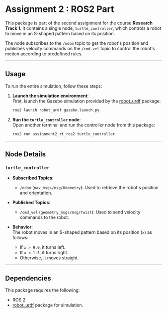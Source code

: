 # Assignment 2 : ROS2 Part

This package is part of the second assignment for the course **Research Track 1**. It contains a single node, `turtle_controller`, which controls a robot to move in an S-shaped pattern based on its position. 

The node subscribes to the `/odom` topic to get the robot's position and publishes velocity commands on the `/cmd_vel` topic to control the robot's motion according to predefined rules.



---

## Usage

To run the entire simulation, follow these steps:

1. **Launch the simulation environment**:  
   First, launch the Gazebo simulation provided by the [robot_urdf](https://github.com/CarmineD8/robot_urdf) package:
   ```bash
   ros2 launch robot_urdf gazebo.launch.py
   ```

2. **Run the `turtle_controller` node**:  
   Open another terminal and run the controller node from this package:
   ```bash
   ros2 run assignment2_rt_ros2 turtle_controller
   ```

---

## Node Details

### `turtle_controller`

- **Subscribed Topics**:
  - `/odom` (`nav_msgs/msg/Odometry`): Used to retrieve the robot's position and orientation.

- **Published Topics**:
  - `/cmd_vel` (`geometry_msgs/msg/Twist`): Used to send velocity commands to the robot.

- **Behavior**:  
  The robot moves in an S-shaped pattern based on its position (`x`) as follows:
  - If `x > 9.0`, it turns left.
  - If `x < 1.5`, it turns right.
  - Otherwise, it moves straight.

---

## Dependencies

This package requires the following:
- ROS 2 
- [robot_urdf](https://github.com/CarmineD8/robot_urdf) package for simulation.


